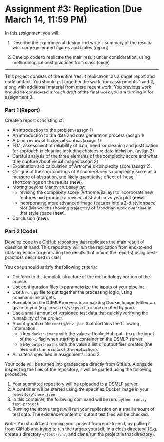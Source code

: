Assignment #3: Replication (Due March 14, 11:59 PM)
===============================

In this assignment you will:

1.  Describe the experimental design and write a summary of the results with code-generated figures and tables (report)

2.  Develop code to replicate the main result under consideration, using methodological best practices from class (code)

* * * * *

This project consists of the entire 'result replication' as a single
report and code artifact. You should put together the work from
assignments 1 and 2, along with additional material from more recent
work. You previous work should be considered a *rough draft* of the
final work you are turning in for assignment 3.

### Part 1 (Report)

Create a report consisting of:
* An introduction to the problem (assgn 1)
* An introduction to the data and data generation process (assgn 1)
* A brief review of historical context (assgn 1)
* EDA, assessment of reliability of data, need for cleaning and
  justification for approach to cleaning including choices re data
  inclusion. (assgn 2)
* Careful analysis of the three elements of the complexity score and 
  what they capture about visual images(assgn 2)
* Explanation and calculation of Artnome's complexity score (assgn 2).
* Critique of the shortcomings of Artnome/Bailey's complexity score
  as a measure of abstration, and likely quantitative effect of these
  shortcomings on the results (**new**).
* Moving beyond Manovich/Bailey by:
  * revising the complexity score (Artnome/Bailey) to incorporate new
    features and produce a revised abstraction vs year plot (**new**).
  * incorporating more advanced image features into a 2-d style space 
    plot (Manovich) showing trajecotry of Mondrian work over time in that
    style space (**new**).
* Conclusion (**new**).

### Part 2 (Code)

Develop code in a GitHub repository that replicates the main result of
question at hand. This repository will run the replication from
end-to-end (data ingestion to generating the results that inform the
reports) using best-practices described in class.

You code should satisfy the following criteria:
* Conform to the template structure of the methodology portion of the
  course.
* Use configuration files to parameterize the inputs of your pipeline.
* Use a `run.py` file to put together the processing logic, using
  commandline targets.
* Runnable on the DSMLP servers in an existing Docker Image (either on
  given to you (e.g. `ucsd-ets/scipy-ml`, or one created by you).
* Use a small amount of versioned test data that quickly verifying the
  runnability of the project.
* A configuration file `config/env.json` that contains the following
  information:
  * a key `docker-image` with the value a DockerHub path (e.g. the
    input of the `-i` flag when starting a container on the DSMLP
    server.
  * a key `output-paths` with the value a list of output files created
    (the files with the results of the replication).
* All criteria specified in assignments 1 and 2.

Your code will be turned into gradescope directly from
GitHub. Alongside inspecting the files of the repository, it will
be graded using the following procedure:

1. Your submitted repository will be uploaded to a DSMLP server.
2. A container will be started using the specified Docker Image in
   your repository's `env.json`
3. In this container, the following command will be run: `python
   run.py test-project`
4. Running the above target will run your replication on a small
   amount of test data. The existence/content of output test files
   will be checked.

*Note:* You should test running your project from end-to-end, by
pulling it from GitHub and trying to run the targets yourself, in a
clean directory! (E.g. create a directory `~/test-run/`, and clone/run
the project in that directory).